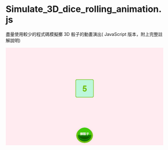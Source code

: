 # Simulate_3D_dice_rolling_animation.js
盡量使用較少的程式碼模擬擲 3D 骰子的動畫演出( JavaScript 版本，附上完整註解說明)

![擲骰子](./images/3D_Dice.gif)

